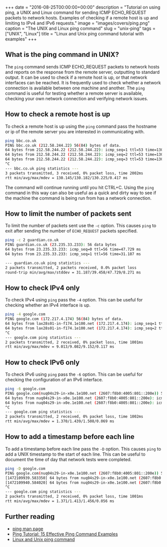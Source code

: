 +++
date = "2016-08-25T00:00:00+00:00"
description = "Tutorial on using ping, a UNIX and Linux command for sending ICMP ECHO_REQUEST packets to network hosts. Examples of checking if a remote host is up and limiting to IPv4 and IPv6 requests."
image = "images/covers/ping.png"
caption = "The UNIX and Linux ping command"
slug = "unix-ping"
tags = ["UNIX", "Linux"]
title = "Linux and Unix ping command tutorial with examples"
+++

## What is the ping command in UNIX?

The `ping` command sends ICMP ECHO_REQUEST packets to network hosts and reports
on the response from the remote server, outputting to standard output. It can be
used to check if a remote host is up, or that network interfaces can be reached.
It is frequently used to check whether a network connection is available between
one machine and another. The `ping` command is useful for testing whether a
remote server is available, checking your own network connection and verifying
network issues.

## How to check a remote host is up

To check a remote host is up using the `ping` command pass the hostname or ip of
the remote server you are interested in communicating with.

```sh
ping bbc.co.uk
PING bbc.co.uk (212.58.244.22) 56(84) bytes of data.
64 bytes from 212.58.244.22 (212.58.244.22): icmp_seq=1 ttl=53 time=130 ms
64 bytes from 212.58.244.22 (212.58.244.22): icmp_seq=2 ttl=53 time=130 ms
64 bytes from 212.58.244.22 (212.58.244.22): icmp_seq=3 ttl=53 time=130 ms
^C
--- bbc.co.uk ping statistics ---
3 packets transmitted, 3 received, 0% packet loss, time 2002ms
rtt min/avg/max/mdev = 130.145/130.182/130.225/0.417 ms
```

The command will continue running until you hit CTRL+C. Using the `ping` command
in this way can also be useful as a quick and dirty way to see if the machine
the command is being run from has a network connection.

## How to limit the number of packets sent

To limit the number of packets sent use the `-c` option. This causes `ping` to
exit after sending the number of `ECHO_REQUEST` packets specified.

```sh
ping -c 2 guardian.co.uk
PING guardian.co.uk (23.235.33.233): 56 data bytes
64 bytes from 23.235.33.233: icmp_seq=0 ttl=56 time=47.729 ms
64 bytes from 23.235.33.233: icmp_seq=1 ttl=56 time=31.187 ms
```

```sh
--- guardian.co.uk ping statistics ---
2 packets transmitted, 2 packets received, 0.0% packet loss
round-trip min/avg/max/stddev = 31.187/39.458/47.729/8.271 ms
```

## How to check IPv4 only

To check IPv4 using `ping` pass the `-4` option. This can be useful for checking
whether an IPv4 interface is up.

```sh
ping -4 google.com
PING google.com (172.217.4.174) 56(84) bytes of data.
64 bytes from lax28s01-in-f174.1e100.net (172.217.4.174): icmp_seq=1 ttl=55 time=9.01 ms
64 bytes from lax28s01-in-f174.1e100.net (172.217.4.174): icmp_seq=2 ttl=55 time=9.15 ms
^C
--- google.com ping statistics ---
2 packets transmitted, 2 received, 0% packet loss, time 1001ms
rtt min/avg/max/mdev = 9.013/9.082/9.152/0.117 ms
```

## How to check IPv6 only

To check IPv6 using `ping` pass the `-6` option. This can be useful for checking
the configuration of an IPv6 interface.

```sh
ping -6 google.com
PING google.com(nuq04s29-in-x0e.1e100.net (2607:f8b0:4005:801::200e)) 56 data bytes
64 bytes from nuq04s29-in-x0e.1e100.net (2607:f8b0:4005:801::200e): icmp_seq=1 ttl=57 time=1.37 ms
64 bytes from nuq04s29-in-x0e.1e100.net (2607:f8b0:4005:801::200e): icmp_seq=2 ttl=57 time=1.50 ms
^C
--- google.com ping statistics ---
2 packets transmitted, 2 received, 0% packet loss, time 1002ms
rtt min/avg/max/mdev = 1.370/1.439/1.508/0.069 ms
```

## How to add a timestamp before each line

To add a timestamp before each line pass the `-D` option. This causes `ping` to
add a UNIX timestamp to the start of each line. This can be useful to document
the time of day that network tests were completed.

```sh
ping -D google.com
PING google.com(nuq04s29-in-x0e.1e100.net (2607:f8b0:4005:801::200e)) 56 data bytes
[1472109939.583350] 64 bytes from nuq04s29-in-x0e.1e100.net (2607:f8b0:4005:801::200e): icmp_seq=1 ttl=57 time=1.37 ms
[1472109940.584020] 64 bytes from nuq04s29-in-x0e.1e100.net (2607:f8b0:4005:801::200e): icmp_seq=2 ttl=57 time=1.45 ms
^C
--- google.com ping statistics ---
2 packets transmitted, 2 received, 0% packet loss, time 1001ms
rtt min/avg/max/mdev = 1.371/1.413/1.456/0.056 ms
```

## Further reading

- [ping man page][1]
- [Ping Tutorial: 15 Effective Ping Command Examples][3]
- [Linux and Unix ping command][4]

[1]: http://linux.die.net/man/8/ping
[2]: /images/articles/ping.png "Linux and Unix ping command"
[3]:
  http://www.thegeekstuff.com/2009/11/ping-tutorial-13-effective-ping-command-examples/
[4]: http://www.computerhope.com/unix/uping.htm
